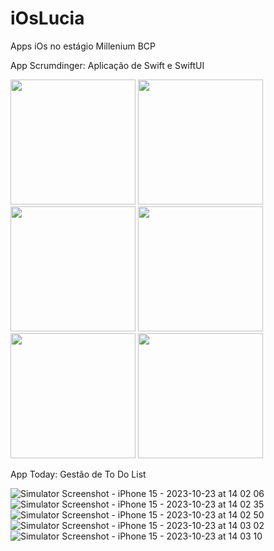 # iOsLucia
Apps iOs no estágio Millenium BCP<p>

App Scrumdinger: Aplicação de Swift e SwiftUI<p>
<img src="https://github.com/LuciaBarrela/iOsLucia/assets/134049391/c5cef455-6506-4e4e-ae4c-d75599acbd48" width="200">
<img src="https://github.com/LuciaBarrela/iOsLucia/assets/134049391/b79c8940-d822-4a1f-b916-5148b65b36a0" width="200">
<img src="https://github.com/LuciaBarrela/iOsLucia/assets/134049391/0b1c36ec-68db-4470-88b9-9d112aefb868" width="200">
<img src="https://github.com/LuciaBarrela/iOsLucia/assets/134049391/c8a181f3-ed85-49ae-863f-149b808ba378" width="200">
<img src="https://github.com/LuciaBarrela/iOsLucia/assets/134049391/5d38e189-c6a3-4362-9a1f-9361493ae8cf" width="200">
<img src="https://github.com/LuciaBarrela/iOsLucia/assets/134049391/9d085ccd-35c7-4e1d-8205-4cdbfdc6608d" width="200">


App Today: Gestão de To Do List

![Simulator Screenshot - iPhone 15 - 2023-10-23 at 14 02 06](https://github.com/LuciaBarrela/iOsLucia/assets/134049391/ad36de63-6eca-465b-bb8e-2c6dc493482f)
![Simulator Screenshot - iPhone 15 - 2023-10-23 at 14 02 35](https://github.com/LuciaBarrela/iOsLucia/assets/134049391/d1999269-2421-4956-b72c-66e42dfb6849)
![Simulator Screenshot - iPhone 15 - 2023-10-23 at 14 02 50](https://github.com/LuciaBarrela/iOsLucia/assets/134049391/27fe97a9-ea4b-48fa-962b-b8cb62af0ed3)
![Simulator Screenshot - iPhone 15 - 2023-10-23 at 14 03 02](https://github.com/LuciaBarrela/iOsLucia/assets/134049391/1ec978f2-b321-4ab1-a3d9-7ab45bb602bc)
![Simulator Screenshot - iPhone 15 - 2023-10-23 at 14 03 10](https://github.com/LuciaBarrela/iOsLucia/assets/134049391/718f6a6a-10d7-4006-bd57-05afcf9e8d86)
